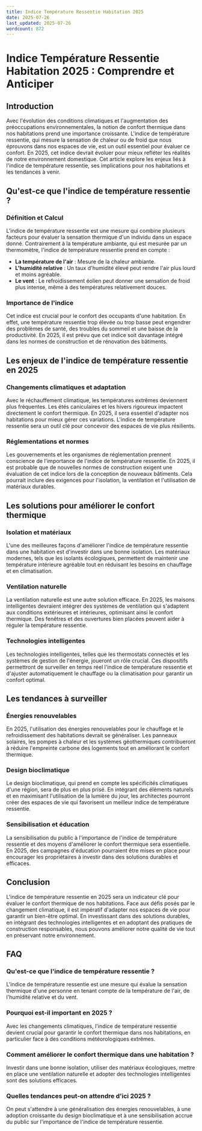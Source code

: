 ```yaml
---
title: Indice Température Ressentie Habitation 2025
date: 2025-07-26
last_updated: 2025-07-26
wordcount: 872
---
```


# Indice Température Ressentie Habitation 2025 : Comprendre et Anticiper

## Introduction

Avec l'évolution des conditions climatiques et l'augmentation des préoccupations environnementales, la notion de confort thermique dans nos habitations prend une importance croissante. L'indice de température ressentie, qui mesure la sensation de chaleur ou de froid que nous éprouvons dans nos espaces de vie, est un outil essentiel pour évaluer ce confort. En 2025, cet indice devrait évoluer pour mieux refléter les réalités de notre environnement domestique. Cet article explore les enjeux liés à l'indice de température ressentie, ses implications pour nos habitations et les tendances à venir.

## Qu'est-ce que l'indice de température ressentie ?

### Définition et Calcul

L'indice de température ressentie est une mesure qui combine plusieurs facteurs pour évaluer la sensation thermique d'un individu dans un espace donné. Contrairement à la température ambiante, qui est mesurée par un thermomètre, l'indice de température ressentie prend en compte :

- **La température de l'air** : Mesure de la chaleur ambiante.
- **L'humidité relative** : Un taux d'humidité élevé peut rendre l'air plus lourd et moins agréable.
- **Le vent** : Le refroidissement éolien peut donner une sensation de froid plus intense, même à des températures relativement douces.

### Importance de l'indice

Cet indice est crucial pour le confort des occupants d'une habitation. En effet, une température ressentie trop élevée ou trop basse peut engendrer des problèmes de santé, des troubles du sommeil et une baisse de la productivité. En 2025, il est prévu que cet indice soit davantage intégré dans les normes de construction et de rénovation des bâtiments.

## Les enjeux de l'indice de température ressentie en 2025

### Changements climatiques et adaptation

Avec le réchauffement climatique, les températures extrêmes deviennent plus fréquentes. Les étés caniculaires et les hivers rigoureux impactent directement le confort thermique. En 2025, il sera essentiel d'adapter nos habitations pour mieux gérer ces variations. L'indice de température ressentie sera un outil clé pour concevoir des espaces de vie plus résilients.

### Réglementations et normes

Les gouvernements et les organismes de réglementation prennent conscience de l'importance de l'indice de température ressentie. En 2025, il est probable que de nouvelles normes de construction exigent une évaluation de cet indice lors de la conception de nouveaux bâtiments. Cela pourrait inclure des exigences pour l'isolation, la ventilation et l'utilisation de matériaux durables.

## Les solutions pour améliorer le confort thermique

### Isolation et matériaux

L'une des meilleures façons d'améliorer l'indice de température ressentie dans une habitation est d'investir dans une bonne isolation. Les matériaux modernes, tels que les isolants écologiques, permettent de maintenir une température intérieure agréable tout en réduisant les besoins en chauffage et en climatisation.

### Ventilation naturelle

La ventilation naturelle est une autre solution efficace. En 2025, les maisons intelligentes devraient intégrer des systèmes de ventilation qui s'adaptent aux conditions extérieures et intérieures, optimisant ainsi le confort thermique. Des fenêtres et des ouvertures bien placées peuvent aider à réguler la température ressentie.

### Technologies intelligentes

Les technologies intelligentes, telles que les thermostats connectés et les systèmes de gestion de l'énergie, joueront un rôle crucial. Ces dispositifs permettront de surveiller en temps réel l'indice de température ressentie et d'ajuster automatiquement le chauffage ou la climatisation pour garantir un confort optimal.

## Les tendances à surveiller

### Énergies renouvelables

En 2025, l'utilisation des énergies renouvelables pour le chauffage et le refroidissement des habitations devrait se généraliser. Les panneaux solaires, les pompes à chaleur et les systèmes géothermiques contribueront à réduire l'empreinte carbone des logements tout en améliorant le confort thermique.

### Design bioclimatique

Le design bioclimatique, qui prend en compte les spécificités climatiques d'une région, sera de plus en plus prisé. En intégrant des éléments naturels et en maximisant l'utilisation de la lumière du jour, les architectes pourront créer des espaces de vie qui favorisent un meilleur indice de température ressentie.

### Sensibilisation et éducation

La sensibilisation du public à l'importance de l'indice de température ressentie et des moyens d'améliorer le confort thermique sera essentielle. En 2025, des campagnes d'éducation pourraient être mises en place pour encourager les propriétaires à investir dans des solutions durables et efficaces.

## Conclusion

L'indice de température ressentie en 2025 sera un indicateur clé pour évaluer le confort thermique de nos habitations. Face aux défis posés par le changement climatique, il est impératif d'adapter nos espaces de vie pour garantir un bien-être optimal. En investissant dans des solutions durables, en intégrant des technologies intelligentes et en adoptant des pratiques de construction responsables, nous pouvons améliorer notre qualité de vie tout en préservant notre environnement.

## FAQ

### Qu'est-ce que l'indice de température ressentie ?

L'indice de température ressentie est une mesure qui évalue la sensation thermique d'une personne en tenant compte de la température de l'air, de l'humidité relative et du vent.

### Pourquoi est-il important en 2025 ?

Avec les changements climatiques, l'indice de température ressentie devient crucial pour garantir le confort thermique dans nos habitations, en particulier face à des conditions météorologiques extrêmes.

### Comment améliorer le confort thermique dans une habitation ?

Investir dans une bonne isolation, utiliser des matériaux écologiques, mettre en place une ventilation naturelle et adopter des technologies intelligentes sont des solutions efficaces.

### Quelles tendances peut-on attendre d'ici 2025 ?

On peut s'attendre à une généralisation des énergies renouvelables, à une adoption croissante du design bioclimatique et à une sensibilisation accrue du public sur l'importance de l'indice de température ressentie.